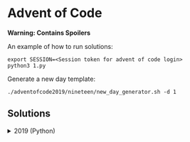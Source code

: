 Advent of Code
==============

**Warning: Contains Spoilers**

An example of how to run solutions:

~~~ 
export SESSION=<Session token for advent of code login>
python3 1.py
~~~ 

Generate a new day template:

~~~
./adventofcode2019/nineteen/new_day_generator.sh -d 1
~~~

Solutions
---------

<details><summary>2019 (Python)</summary>

*   **Day 1** - The Tyranny of the Rocket Equation :           *([code][19d1c])*
*   **Day 2** - 1202 Program Alarm :                           *([code][19d2c])*
*   **Day 3** - Crossed Wires :                                *([code][19d3c])*
*   **Day 4** - Secure Container :                             *([code][19d4c])*
*   **Day 5** - Sunny with a Chance of Asteroids :             *([code][19d5c])*
*   **Day 6** - Universal Orbit Map :                          *([code][19d6c])*
*   **Day 7** - Amplification Circuit :                        *([code][19d7c])*
*   **Day 8** - Space Image Format :                           *([code][19d8c])*
*   **Day 9** - Sensor Boost :                                 *([code][19d9c])*
*   **Day 10** - Monitoring Station :                          *([code][19d10c])*
*   **Day 11** - Space Police :                                *([code][19d11c])*
*   **Day 12** - The N-Body Problem  :                         *([code][19d12c])*
*   **Day 13** - Care Package  :                               *([code][19d13c])*
*   **Day 14** - Space Stoichiometry  :                        *([code][19d14c])*
*   **Day 15** - Oxygen System  :                              *([code][19d15c])*
*   **Day 16** - Flawed Frequency Transmission  :              *([code][19d16c])*

[19d1c]: 2019/1/1.py
[19d2c]: 2019/2/2.py
[19d3c]: 2019/3/3.py
[19d4c]: 2019/4/4.py
[19d5c]: 2019/5/5.py
[19d6c]: 2019/6/6.py
[19d7c]: 2019/7/7.py
[19d8c]: 2019/8/8.py
[19d9c]: 2019/9/9.py
[19d10c]: 2019/10/10.py
[19d11c]: 2019/11/11.py
[19d12c]: 2019/12/12.py
[19d13c]: 2019/13/13.py
[19d14c]: 2019/14/14.py
[19d15c]: 2019/15/15.py
[19d15c]: 2019/16/16.py

</details>

